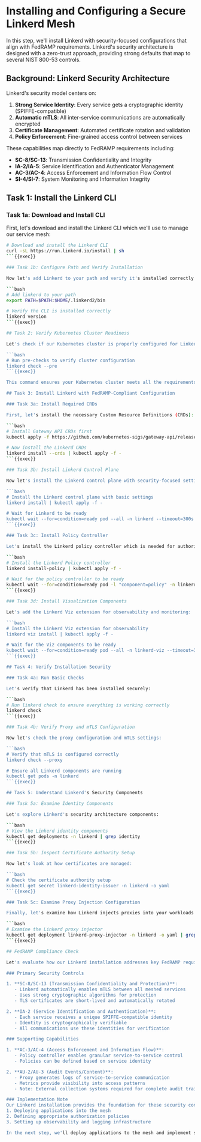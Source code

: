 # Installing and Configuring a Secure Linkerd Mesh

In this step, we'll install Linkerd with security-focused configurations that align with FedRAMP requirements. Linkerd's security architecture is designed with a zero-trust approach, providing strong defaults that map to several NIST 800-53 controls.

## Background: Linkerd Security Architecture

Linkerd's security model centers on:

1. **Strong Service Identity**: Every service gets a cryptographic identity (SPIFFE-compatible)
2. **Automatic mTLS**: All inter-service communications are automatically encrypted
3. **Certificate Management**: Automated certificate rotation and validation
4. **Policy Enforcement**: Fine-grained access control between services

These capabilities map directly to FedRAMP requirements including:
- **SC-8/SC-13**: Transmission Confidentiality and Integrity
- **IA-2/IA-5**: Service Identification and Authenticator Management
- **AC-3/AC-4**: Access Enforcement and Information Flow Control
- **SI-4/SI-7**: System Monitoring and Information Integrity

## Task 1: Install the Linkerd CLI

### Task 1a: Download and Install CLI

First, let's download and install the Linkerd CLI which we'll use to manage our service mesh:

```bash
# Download and install the Linkerd CLI
curl -sL https://run.linkerd.io/install | sh
```{{exec}}

### Task 1b: Configure Path and Verify Installation

Now let's add Linkerd to your path and verify it's installed correctly:

```bash
# Add linkerd to your path
export PATH=$PATH:$HOME/.linkerd2/bin

# Verify the CLI is installed correctly
linkerd version
```{{exec}}

## Task 2: Verify Kubernetes Cluster Readiness

Let's check if our Kubernetes cluster is properly configured for Linkerd:

```bash
# Run pre-checks to verify cluster configuration
linkerd check --pre
```{{exec}}

This command ensures your Kubernetes cluster meets all the requirements for a Linkerd installation.

## Task 3: Install Linkerd with FedRAMP-Compliant Configuration

### Task 3a: Install Required CRDs

First, let's install the necessary Custom Resource Definitions (CRDs):

```bash
# Install Gateway API CRDs first
kubectl apply -f https://github.com/kubernetes-sigs/gateway-api/releases/download/v1.0.0/standard-install.yaml

# Now install the Linkerd CRDs
linkerd install --crds | kubectl apply -f -
```{{exec}}

### Task 3b: Install Linkerd Control Plane

Now let's install the Linkerd control plane with security-focused settings:

```bash
# Install the Linkerd control plane with basic settings
linkerd install | kubectl apply -f -

# Wait for Linkerd to be ready
kubectl wait --for=condition=ready pod --all -n linkerd --timeout=300s
```{{exec}}

### Task 3c: Install Policy Controller

Let's install the Linkerd policy controller which is needed for authorization policies:

```bash
# Install the Linkerd Policy controller
linkerd install-policy | kubectl apply -f -

# Wait for the policy controller to be ready
kubectl wait --for=condition=ready pod -l "component=policy" -n linkerd --timeout=300s || echo "Policy controller pods not found - policy capabilities may be integrated into other components"
```{{exec}}

### Task 3d: Install Visualization Components

Let's add the Linkerd Viz extension for observability and monitoring:

```bash
# Install the Linkerd Viz extension for observability
linkerd viz install | kubectl apply -f -

# Wait for the Viz components to be ready
kubectl wait --for=condition=ready pod --all -n linkerd-viz --timeout=300s
```{{exec}}

## Task 4: Verify Installation Security

### Task 4a: Run Basic Checks

Let's verify that Linkerd has been installed securely:

```bash
# Run linkerd check to ensure everything is working correctly
linkerd check
```{{exec}}

### Task 4b: Verify Proxy and mTLS Configuration

Now let's check the proxy configuration and mTLS settings:

```bash
# Verify that mTLS is configured correctly
linkerd check --proxy

# Ensure all Linkerd components are running
kubectl get pods -n linkerd
```{{exec}}

## Task 5: Understand Linkerd's Security Components

### Task 5a: Examine Identity Components

Let's explore Linkerd's security architecture components:

```bash
# View the Linkerd identity components
kubectl get deployments -n linkerd | grep identity
```{{exec}}

### Task 5b: Inspect Certificate Authority Setup

Now let's look at how certificates are managed:

```bash
# Check the certificate authority setup
kubectl get secret linkerd-identity-issuer -n linkerd -o yaml
```{{exec}}

### Task 5c: Examine Proxy Injection Configuration

Finally, let's examine how Linkerd injects proxies into your workloads:

```bash
# Examine the Linkerd proxy injector
kubectl get deployment linkerd-proxy-injector -n linkerd -o yaml | grep -A20 containers:
```{{exec}}

## FedRAMP Compliance Check

Let's evaluate how our Linkerd installation addresses key FedRAMP requirements:

### Primary Security Controls

1. **SC-8/SC-13 (Transmission Confidentiality and Protection)**:
   - Linkerd automatically enables mTLS between all meshed services
   - Uses strong cryptographic algorithms for protection
   - TLS certificates are short-lived and automatically rotated

2. **IA-2 (Service Identification and Authentication)**:
   - Each service receives a unique SPIFFE-compatible identity
   - Identity is cryptographically verifiable
   - All communications use these identities for verification

### Supporting Capabilities  

1. **AC-3/AC-4 (Access Enforcement and Information Flow)**:
   - Policy controller enables granular service-to-service control
   - Policies can be defined based on service identity

2. **AU-2/AU-3 (Audit Events/Content)**:
   - Proxy generates logs of service-to-service communication
   - Metrics provide visibility into access patterns
   - Note: External collection systems required for complete audit trail

### Implementation Note
Our Linkerd installation provides the foundation for these security controls, but actual enforcement requires:
1. Deploying applications into the mesh
2. Defining appropriate authorization policies
3. Setting up observability and logging infrastructure

In the next step, we'll deploy applications to the mesh and implement security policies to demonstrate these capabilities.